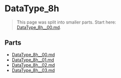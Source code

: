 # DataType_8h

> This page was split into smaller parts. Start here: [DataType_8h__00.md](DataType_8h__00.md).

## Parts

- [DataType_8h__00.md](DataType_8h__00.md)
- [DataType_8h__01.md](DataType_8h__01.md)
- [DataType_8h__02.md](DataType_8h__02.md)
- [DataType_8h__03.md](DataType_8h__03.md)
